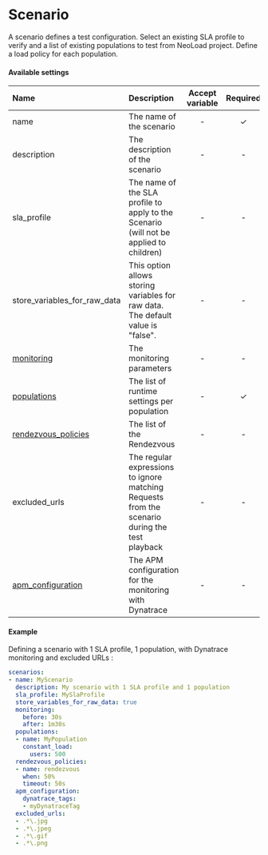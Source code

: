 # Scenario
A scenario defines a test configuration. Select an existing SLA profile to verify and a list of existing populations to test from NeoLoad project. Define a load policy for each population.

#### Available settings

| Name                                | Description                                                                            | Accept variable | Required | Since |
|:----------------------------------- |:-------------------------------------------------------------------------------------- |:---------------:|:--------:|:-----:|
| name                                | The name of the scenario                                                               | -               | &#x2713; |       |
| description                         | The description of the scenario                                                        | -               | -        |       |
| sla_profile                         | The name of the SLA profile to apply to the Scenario (will not be applied to children) | -               | -        |       |
| store_variables_for_raw_data        | This option allows storing variables for raw data.</br> The default value is "false".  | -               | -        |  7.6  |
| [monitoring](monitoring.md)         | The monitoring parameters                                                              | -               | -        |  7.6  |
| [populations](population-policy.md) | The list of runtime settings per population                                           | -               | &#x2713; |       |
| [rendezvous_policies](rendezvous_policy.md) | The list of the Rendezvous                                                     | -               | -        |  7.6  |
| excluded_urls                       | The regular expressions to ignore matching Requests from the scenario during the test playback | -       | -        |  7.6  |
| [apm_configuration](apm_configuration.md) | The APM configuration for the monitoring with Dynatrace                          | -               | -        |  7.5  |


#### Example

Defining a scenario with 1 SLA profile, 1 population, with Dynatrace monitoring and excluded URLs :

```yaml
scenarios:
- name: MyScenario
  description: My scenario with 1 SLA profile and 1 population
  sla_profile: MySlaProfile
  store_variables_for_raw_data: true
  monitoring:
    before: 30s
    after: 1m30s
  populations:
  - name: MyPopulation
    constant_load:
      users: 500
  rendezvous_policies:
  - name: rendezvous
    when: 50%
    timeout: 50s
  apm_configuration:
    dynatrace_tags:
    - myDynatraceTag
  excluded_urls:
  - .*\.jpg
  - .*\.jpeg
  - .*\.gif
  - .*\.png
```
